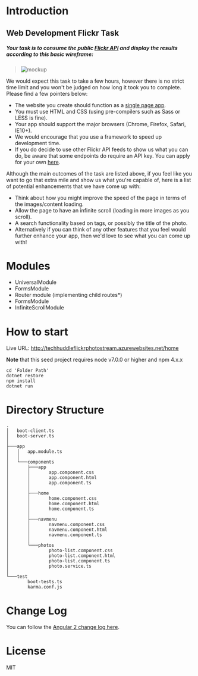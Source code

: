 # Introduction

## Web Development Flickr Task

##### Your task is to consume the public [Flickr API](https://api.flickr.com/services/feeds/photos_public.gne?format=json) and display the results according to this basic wireframe:

> ![mockup](https://github.com/holidayextras/culture/blob/master/recruitment/vyDVR1e.png)

We would expect this task to take a few hours, however there is no strict time limit and you won't be judged on how long it took you to complete. Please find a few pointers below:

* The website you create should function as a [single page app](http://en.wikipedia.org/wiki/Single-page_application).
* You must use HTML and CSS (using pre-compilers such as Sass or LESS is fine).
* Your app should support the major browsers (Chrome, Firefox, Safari, IE10+).
* We would encourage that you use a framework to speed up development time.
* If you do decide to use other Flickr API feeds to show us what you can do, be aware that some endpoints do require an API key. You can apply for your own [here](https://www.flickr.com/services/api/keys).

Although the main outcomes of the task are listed above, if you feel like you want to go that extra mile and show us what you're capable of, here is a list of potential enhancements that we have come up with:

* Think about how you might improve the speed of the page in terms of the images/content loading.
* Allow the page to have an infinite scroll (loading in more images as you scroll).
* A search functionality based on tags, or possibly the title of the photo.
* Alternatively if you can think of any other features that you feel would further enhance your app, then we'd love to see what you can come up with!

# Modules

* UniversalModule
* FormsModule
* Router module (implementing child routes*)
* FormsModule
* InfiniteScrollModule

# How to start

Live URL: http://techhuddleflickrphotostream.azurewebsites.net/home

**Note** that this seed project requires node v7.0.0 or higher and npm 4.x.x

```open Command Prompt
cd 'Folder Path'
dotnet restore
npm install
dotnet run
```

# Directory Structure

```
.
│   boot-client.ts
│   boot-server.ts
│
├───app
│   │   app.module.ts
│   │
│   └───components
│       ├───app
│       │       app.component.css
│       │       app.component.html
│       │       app.component.ts
│       │
│       ├───home
│       │       home.component.css
│       │       home.component.html
│       │       home.component.ts
│       │
│       ├───navmenu
│       │       navmenu.component.css
│       │       navmenu.component.html
│       │       navmenu.component.ts
│       │
│       └───photos
│               photo-list.component.css
│               photo-list.component.html
│               photo-list.component.ts
│               photo.service.ts
│
└───test
        boot-tests.ts
        karma.conf.js
```
# Change Log

You can follow the [Angular 2 change log here](https://github.com/puhpat/TechHuddle.FlickrGallery/commits/master).

# License

MIT
